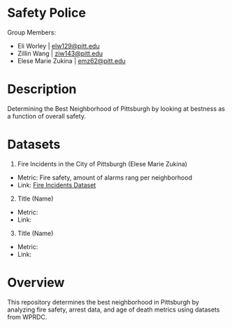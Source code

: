 # Safety Police
Group Members: 
- Eli Worley | elw129@pitt.edu
- Zillin Wang | ziw143@pitt.edu
- Elese Marie Zukina | emz62@pitt.edu

# Description 
Determining the Best Neighborhood of Pittsburgh by looking at bestness as a function of overall safety.

# Datasets
1. Fire Incidents in the City of Pittsburgh (Elese Marie Zukina)
  - Metric: Fire safety, amount of alarms rang per neighborhood
  - Link: [Fire Incidents Dataset](https://data.wprdc.org/dataset/fire-incidents-in-city-of-pittsburgh)

2. Title (Name)
  - Metric:
  - Link:

3. Title (Name)
  - Metric:
  - Link:

# Overview
This repository determines the best neighborhood in Pittsburgh by analyzing fire safety, arrest data, and age of death metrics using datasets from WPRDC.
